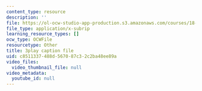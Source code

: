 ```yaml
---
content_type: resource
description: ''
file: https://ol-ocw-studio-app-production.s3.amazonaws.com/courses/18-03sc-differential-equations-fall-2011/c8511337488d567087c32c2ba48ee89a_5av3kiejazQ.vtt
file_type: application/x-subrip
learning_resource_types: []
ocw_type: OCWFile
resourcetype: Other
title: 3play caption file
uid: c8511337-488d-5670-87c3-2c2ba48ee89a
video_files:
  video_thumbnail_file: null
video_metadata:
  youtube_id: null
---
```

